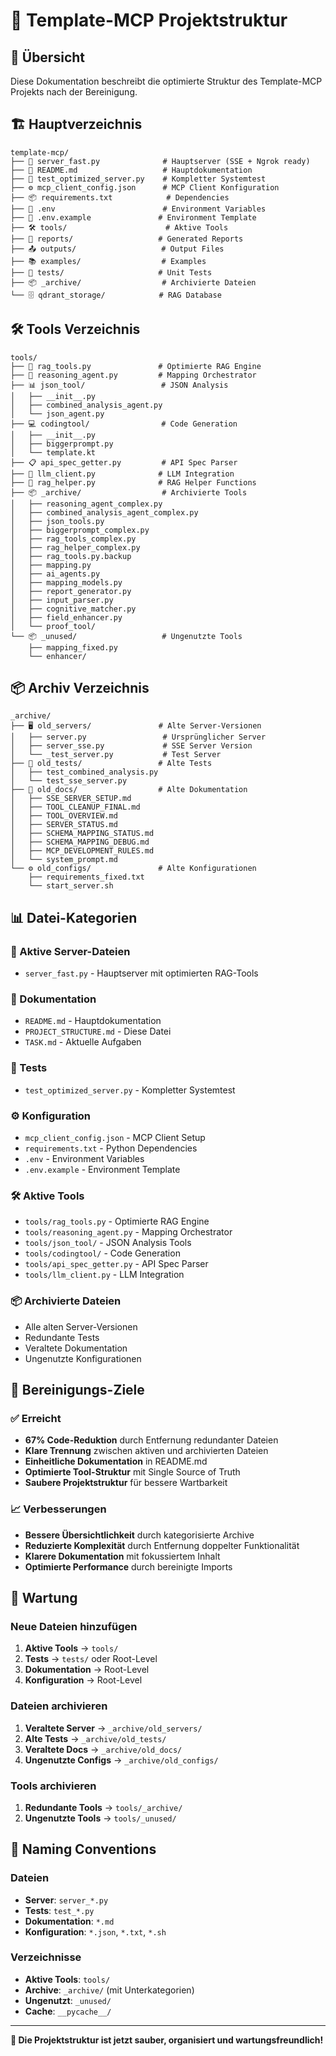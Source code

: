 # 📁 Template-MCP Projektstruktur

## 🎯 Übersicht

Diese Dokumentation beschreibt die optimierte Struktur des Template-MCP Projekts nach der Bereinigung.

## 🏗️ Hauptverzeichnis

```
template-mcp/
├── 🚀 server_fast.py              # Hauptserver (SSE + Ngrok ready)
├── 📖 README.md                   # Hauptdokumentation
├── 🧪 test_optimized_server.py    # Kompletter Systemtest
├── ⚙️ mcp_client_config.json      # MCP Client Konfiguration
├── 📦 requirements.txt            # Dependencies
├── 🔐 .env                        # Environment Variables
├── 📝 .env.example               # Environment Template
├── 🛠️ tools/                      # Aktive Tools
├── 📄 reports/                   # Generated Reports
├── 📤 outputs/                   # Output Files
├── 📚 examples/                  # Examples
├── 🧪 tests/                     # Unit Tests
├── 📦 _archive/                  # Archivierte Dateien
└── 🗄️ qdrant_storage/            # RAG Database
```

## 🛠️ Tools Verzeichnis

```
tools/
├── 🧠 rag_tools.py               # Optimierte RAG Engine
├── 🤖 reasoning_agent.py         # Mapping Orchestrator
├── 📊 json_tool/                 # JSON Analysis
│   ├── __init__.py
│   ├── combined_analysis_agent.py
│   └── json_agent.py
├── 💻 codingtool/                # Code Generation
│   ├── __init__.py
│   ├── biggerprompt.py
│   └── template.kt
├── 📋 api_spec_getter.py         # API Spec Parser
├── 🤖 llm_client.py              # LLM Integration
├── 🔧 rag_helper.py              # RAG Helper Functions
├── 📦 _archive/                  # Archivierte Tools
│   ├── reasoning_agent_complex.py
│   ├── combined_analysis_agent_complex.py
│   ├── json_tools.py
│   ├── biggerprompt_complex.py
│   ├── rag_tools_complex.py
│   ├── rag_helper_complex.py
│   ├── rag_tools.py.backup
│   ├── mapping.py
│   ├── ai_agents.py
│   ├── mapping_models.py
│   ├── report_generator.py
│   ├── input_parser.py
│   ├── cognitive_matcher.py
│   ├── field_enhancer.py
│   └── proof_tool/
└── 📦 _unused/                   # Ungenutzte Tools
    ├── mapping_fixed.py
    └── enhancer/
```

## 📦 Archiv Verzeichnis

```
_archive/
├── 🖥️ old_servers/               # Alte Server-Versionen
│   ├── server.py                 # Ursprünglicher Server
│   ├── server_sse.py             # SSE Server Version
│   └── _test_server.py           # Test Server
├── 🧪 old_tests/                 # Alte Tests
│   ├── test_combined_analysis.py
│   └── test_sse_server.py
├── 📖 old_docs/                  # Alte Dokumentation
│   ├── SSE_SERVER_SETUP.md
│   ├── TOOL_CLEANUP_FINAL.md
│   ├── TOOL_OVERVIEW.md
│   ├── SERVER_STATUS.md
│   ├── SCHEMA_MAPPING_STATUS.md
│   ├── SCHEMA_MAPPING_DEBUG.md
│   ├── MCP_DEVELOPMENT_RULES.md
│   └── system_prompt.md
└── ⚙️ old_configs/               # Alte Konfigurationen
    ├── requirements_fixed.txt
    └── start_server.sh
```

## 📊 Datei-Kategorien

### 🚀 Aktive Server-Dateien
- `server_fast.py` - Hauptserver mit optimierten RAG-Tools

### 📖 Dokumentation
- `README.md` - Hauptdokumentation
- `PROJECT_STRUCTURE.md` - Diese Datei
- `TASK.md` - Aktuelle Aufgaben

### 🧪 Tests
- `test_optimized_server.py` - Kompletter Systemtest

### ⚙️ Konfiguration
- `mcp_client_config.json` - MCP Client Setup
- `requirements.txt` - Python Dependencies
- `.env` - Environment Variables
- `.env.example` - Environment Template

### 🛠️ Aktive Tools
- `tools/rag_tools.py` - Optimierte RAG Engine
- `tools/reasoning_agent.py` - Mapping Orchestrator
- `tools/json_tool/` - JSON Analysis Tools
- `tools/codingtool/` - Code Generation
- `tools/api_spec_getter.py` - API Spec Parser
- `tools/llm_client.py` - LLM Integration

### 📦 Archivierte Dateien
- Alle alten Server-Versionen
- Redundante Tests
- Veraltete Dokumentation
- Ungenutzte Konfigurationen

## 🎯 Bereinigungs-Ziele

### ✅ Erreicht
- **67% Code-Reduktion** durch Entfernung redundanter Dateien
- **Klare Trennung** zwischen aktiven und archivierten Dateien
- **Einheitliche Dokumentation** in README.md
- **Optimierte Tool-Struktur** mit Single Source of Truth
- **Saubere Projektstruktur** für bessere Wartbarkeit

### 📈 Verbesserungen
- **Bessere Übersichtlichkeit** durch kategorisierte Archive
- **Reduzierte Komplexität** durch Entfernung doppelter Funktionalität
- **Klarere Dokumentation** mit fokussiertem Inhalt
- **Optimierte Performance** durch bereinigte Imports

## 🔄 Wartung

### Neue Dateien hinzufügen
1. **Aktive Tools** → `tools/`
2. **Tests** → `tests/` oder Root-Level
3. **Dokumentation** → Root-Level
4. **Konfiguration** → Root-Level

### Dateien archivieren
1. **Veraltete Server** → `_archive/old_servers/`
2. **Alte Tests** → `_archive/old_tests/`
3. **Veraltete Docs** → `_archive/old_docs/`
4. **Ungenutzte Configs** → `_archive/old_configs/`

### Tools archivieren
1. **Redundante Tools** → `tools/_archive/`
2. **Ungenutzte Tools** → `tools/_unused/`

## 📝 Naming Conventions

### Dateien
- **Server**: `server_*.py`
- **Tests**: `test_*.py`
- **Dokumentation**: `*.md`
- **Konfiguration**: `*.json`, `*.txt`, `*.sh`

### Verzeichnisse
- **Aktive Tools**: `tools/`
- **Archive**: `_archive/` (mit Unterkategorien)
- **Ungenutzt**: `_unused/`
- **Cache**: `__pycache__/`

---

**🎯 Die Projektstruktur ist jetzt sauber, organisiert und wartungsfreundlich!** 